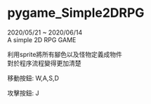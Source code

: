 # pygame_Simple2DRPG
2020/05/21 ~ 2020/06/14  
A simple 2D RPG GAME  

利用sprite將所有腳色以及怪物定義成物件  
對於程序流程變得更加清楚  

移動按鈕: W,A,S,D  

攻擊按鈕: J  

